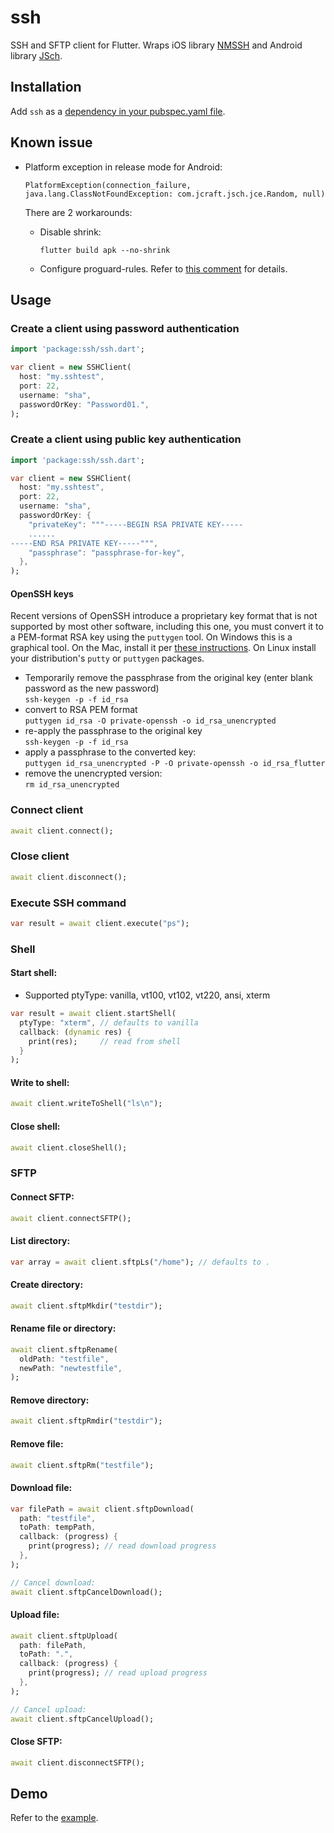 # ssh

SSH and SFTP client for Flutter. Wraps iOS library [NMSSH](https://github.com/NMSSH/NMSSH) and Android library [JSch](http://www.jcraft.com/jsch/).

## Installation

Add `ssh` as a [dependency in your pubspec.yaml file](https://flutter.io/using-packages/).

## Known issue

- Platform exception in release mode for Android:

  ```
  PlatformException(connection_failure, java.lang.ClassNotFoundException: com.jcraft.jsch.jce.Random, null)
  ```

  There are 2 workarounds:
  
  - Disable shrink:

    `flutter build apk --no-shrink`
  
  - Configure proguard-rules. Refer to [this comment](https://github.com/shaqian/flutter_ssh/issues/27#issuecomment-599180850) for details. 

## Usage

### Create a client using password authentication
```dart
import 'package:ssh/ssh.dart';

var client = new SSHClient(
  host: "my.sshtest",
  port: 22,
  username: "sha",
  passwordOrKey: "Password01.",
);
```

### Create a client using public key authentication
```dart
import 'package:ssh/ssh.dart';

var client = new SSHClient(
  host: "my.sshtest",
  port: 22,
  username: "sha",
  passwordOrKey: {
    "privateKey": """-----BEGIN RSA PRIVATE KEY-----
    ......
-----END RSA PRIVATE KEY-----""",
    "passphrase": "passphrase-for-key",
  },
);
```

#### OpenSSH keys

Recent versions of OpenSSH introduce a proprietary key format that is not supported by most other software, including this one, you must convert it to a PEM-format RSA key using the `puttygen` tool. On Windows this is a graphical tool. On the Mac, install it per [these instructions](https://www.ssh.com/ssh/putty/mac/). On Linux install your distribution's `putty` or `puttygen` packages.

* Temporarily remove the passphrase from the original key (enter blank password as the new password)  
`ssh-keygen -p -f id_rsa`
* convert to RSA PEM format  
`puttygen id_rsa -O private-openssh -o id_rsa_unencrypted`
* re-apply the passphrase to the original key  
`ssh-keygen -p -f id_rsa`
* apply a passphrase to the converted key:  
`puttygen id_rsa_unencrypted -P -O private-openssh -o id_rsa_flutter`
* remove the unencrypted version:  
`rm id_rsa_unencrypted`

### Connect client
```dart
await client.connect();
```

### Close client
```dart
await client.disconnect();
```

### Execute SSH command
```dart
var result = await client.execute("ps");
```

### Shell

#### Start shell: 
- Supported ptyType: vanilla, vt100, vt102, vt220, ansi, xterm
```dart
var result = await client.startShell(
  ptyType: "xterm", // defaults to vanilla
  callback: (dynamic res) {
    print(res);     // read from shell
  }
);
```

#### Write to shell: 
```dart
await client.writeToShell("ls\n");
```

#### Close shell: 
```dart
await client.closeShell();
```

### SFTP

#### Connect SFTP:
```dart
await client.connectSFTP();
```

#### List directory: 
```dart
var array = await client.sftpLs("/home"); // defaults to .
```

#### Create directory: 
```dart
await client.sftpMkdir("testdir");
```

#### Rename file or directory: 
```dart
await client.sftpRename(
  oldPath: "testfile",
  newPath: "newtestfile",
);
```

#### Remove directory: 
```dart
await client.sftpRmdir("testdir");
```

#### Remove file: 
```dart
await client.sftpRm("testfile");
```

#### Download file: 
```dart
var filePath = await client.sftpDownload(
  path: "testfile",
  toPath: tempPath,
  callback: (progress) {
    print(progress); // read download progress
  },
);

// Cancel download:
await client.sftpCancelDownload();
```

#### Upload file: 
```dart
await client.sftpUpload(
  path: filePath,
  toPath: ".",
  callback: (progress) {
    print(progress); // read upload progress
  },
);

// Cancel upload:
await client.sftpCancelUpload();
```

#### Close SFTP: 
```dart
await client.disconnectSFTP();
```

## Demo

Refer to the [example](https://github.com/shaqian/flutter_ssh/tree/master/example).
